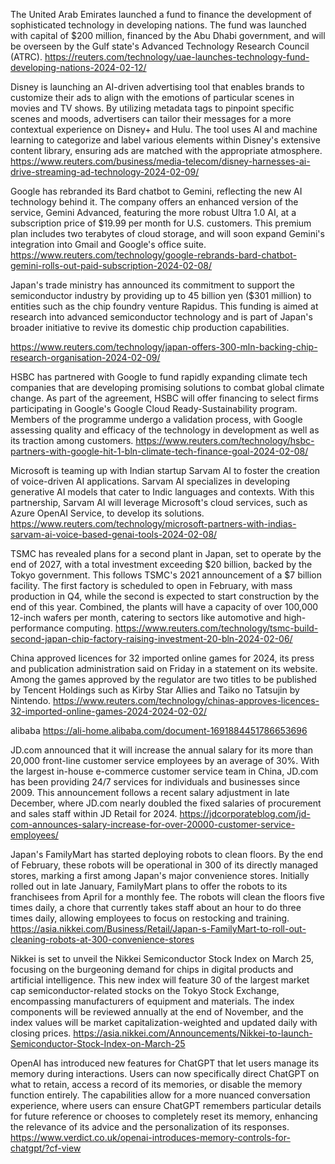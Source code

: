 
The United Arab Emirates launched a fund to finance the development of sophisticated technology in developing nations.
The fund was launched with capital of $200 million, financed by the Abu Dhabi government, and will be overseen by the Gulf state's Advanced Technology Research Council (ATRC).
https://reuters.com/technology/uae-launches-technology-fund-developing-nations-2024-02-12/


Disney is launching an AI-driven advertising tool that enables brands to customize their ads to align with the emotions of particular scenes in movies and TV shows. By utilizing metadata tags to pinpoint specific scenes and moods, advertisers can tailor their messages for a more contextual experience on Disney+ and Hulu. The tool uses AI and machine learning to categorize and label various elements within Disney's extensive content library, ensuring ads are matched with the appropriate atmosphere.
https://www.reuters.com/business/media-telecom/disney-harnesses-ai-drive-streaming-ad-technology-2024-02-09/


Google has rebranded its Bard chatbot to Gemini, reflecting the new AI technology behind it. The company offers an enhanced version of the service, Gemini Advanced, featuring the more robust Ultra 1.0 AI, at a subscription price of $19.99 per month for U.S. customers. This premium plan includes two terabytes of cloud storage, and will soon expand Gemini's integration into Gmail and Google's office suite. 
https://www.reuters.com/technology/google-rebrands-bard-chatbot-gemini-rolls-out-paid-subscription-2024-02-08/


Japan's trade ministry has announced its commitment to support the semiconductor industry by providing up to 45 billion yen ($301 million) to entities such as the chip foundry venture Rapidus. This funding is aimed at research into advanced semiconductor technology and is part of Japan's broader initiative to revive its domestic chip production capabilities.

https://www.reuters.com/technology/japan-offers-300-mln-backing-chip-research-organisation-2024-02-09/


HSBC has partnered with Google to fund rapidly expanding climate tech companies that are developing promising solutions to combat global climate change. As part of the agreement, HSBC will offer financing to select firms participating in Google's Google Cloud Ready-Sustainability program. Members of the programme undergo a validation process, with Google assessing quality and efficacy of the technology in development as well as its traction among customers.
https://www.reuters.com/technology/hsbc-partners-with-google-hit-1-bln-climate-tech-finance-goal-2024-02-08/


Microsoft is teaming up with Indian startup Sarvam AI to foster the creation of voice-driven AI applications. Sarvam AI specializes in developing generative AI models that cater to Indic languages and contexts. With this partnership, Sarvam AI will leverage Microsoft's cloud services, such as Azure OpenAI Service, to develop its solutions.
https://www.reuters.com/technology/microsoft-partners-with-indias-sarvam-ai-voice-based-genai-tools-2024-02-08/


TSMC has revealed plans for a second plant in Japan, set to operate by the end of 2027, with a total investment exceeding $20 billion, backed by the Tokyo government. This follows TSMC's 2021 announcement of a $7 billion facility. The first factory is scheduled to open in February, with mass production in Q4, while the second is expected to start construction by the end of this year. Combined, the plants will have a capacity of over 100,000 12-inch wafers per month, catering to sectors like automotive and high-performance computing.
https://www.reuters.com/technology/tsmc-build-second-japan-chip-factory-raising-investment-20-bln-2024-02-06/


China approved licences for 32 imported online games for 2024, its press and publication administration said on Friday in a statement on its website. Among the games approved by the regulator are two titles to be published by Tencent Holdings such as Kirby Star Allies and Taiko no Tatsujin by Nintendo.
https://www.reuters.com/technology/chinas-approves-licences-32-imported-online-games-2024-2024-02-02/


alibaba 
https://ali-home.alibaba.com/document-1691884451786653696


JD.com announced that it will increase the annual salary for its more than 20,000 front-line customer service employees by an average of 30%. With the largest in-house e-commerce customer service team in China, JD.com has been providing 24/7 services for individuals and businesses since 2009. This announcement follows a recent salary adjustment in late December, where JD.com nearly doubled the fixed salaries of procurement and sales staff within JD Retail for 2024.
https://jdcorporateblog.com/jd-com-announces-salary-increase-for-over-20000-customer-service-employees/


Japan's FamilyMart has started deploying robots to clean floors. By the end of February, these robots will be operational in 300 of its directly managed stores, marking a first among Japan's major convenience stores. Initially rolled out in late January, FamilyMart plans to offer the robots to its franchisees from April for a monthly fee. The robots will clean the floors five times daily, a chore that currently takes staff about an hour to do three times daily, allowing employees to focus on restocking and training.
https://asia.nikkei.com/Business/Retail/Japan-s-FamilyMart-to-roll-out-cleaning-robots-at-300-convenience-stores


Nikkei is set to unveil the Nikkei Semiconductor Stock Index on March 25, focusing on the burgeoning demand for chips in digital products and artificial intelligence. This new index will feature 30 of the largest market cap semiconductor-related stocks on the Tokyo Stock Exchange, encompassing manufacturers of equipment and materials. The index components will be reviewed annually at the end of November, and the index values will be market capitalization-weighted and updated daily with closing prices.
https://asia.nikkei.com/Announcements/Nikkei-to-launch-Semiconductor-Stock-Index-on-March-25


OpenAI has introduced new features for ChatGPT that let users manage its memory during interactions. Users can now specifically direct ChatGPT on what to retain, access a record of its memories, or disable the memory function entirely. The capabilities allow for a more nuanced conversation experience, where users can ensure ChatGPT remembers particular details for future reference or chooses to completely reset its memory, enhancing the relevance of its advice and the personalization of its responses.
https://www.verdict.co.uk/openai-introduces-memory-controls-for-chatgpt/?cf-view
